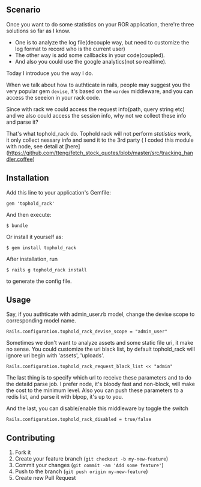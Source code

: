 ## Scenario

Once you want to do some statistics on your ROR application, there're three solutions so far as I know.

  *  One is to analyze the log file(decouple way, but need to customize the log format to record who is the current user) 
  *  The other way is add some callbacks in your code(coupled). 
  *  And also you could use the google analytics(not so realtime). 

Today I introduce you the way I do. 

When we talk about how to authticate in rails, people may suggest you the very popular gem ``` devise ```, it's based on the ```warden``` middleware, and you can access the seeeion in your rack code. 

Since with rack we could access the request info(path, query string etc) and we also could access the session info, why not we collect these info and parse it? 

That's what tophold_rack do. Tophold rack will not perform *statistics* work, it only collect nessary info and send it to the 3rd party ( I coded this module with node, see detail at [here] (https://github.com/tteng/fetch_stock_quotes/blob/master/src/tracking_handler.coffee)

## Installation

Add this line to your application's Gemfile:

    gem 'tophold_rack'

And then execute:

    $ bundle

Or install it yourself as:

    $ gem install tophold_rack

After installation, run 

    $ rails g tophold_rack install  

to generate the config file.

## Usage

Say, if you authticate with admin_user.rb model, change the devise scope to corresponding model name.

    Rails.configuration.tophold_rack_devise_scope = "admin_user"

Sometimes we don't want to analyze assets and some static file uri, it make no sense. You could customize the uri black list, by default tophold_rack will ignore uri begin with 'assets', 'uploads'.

    Rails.configuration.tophold_rack_request_black_list << "admin"

The last thing is to specify which url to receive these parameters and to do the detaild parse job. I prefer node, it's bloody fast and non-block, will make the cost to the minimum level. Also you can push these parameters to a redis list, and parse it with blpop, it's up to you.

And the last, you can disable/enable this middleware by toggle the switch

    Rails.configuration.tophold_rack_disabled = true/false

## Contributing

1. Fork it
2. Create your feature branch (`git checkout -b my-new-feature`)
3. Commit your changes (`git commit -am 'Add some feature'`)
4. Push to the branch (`git push origin my-new-feature`)
5. Create new Pull Request
